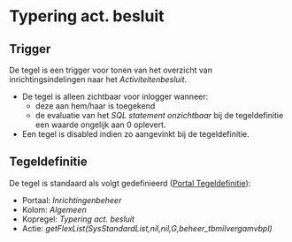 # Typering act. besluit

## Trigger

De tegel is een trigger voor tonen van het overzicht van inrichtingsindelingen naar het *Activiteitenbesluit*.

* De tegel is alleen zichtbaar voor inlogger wanneer:
  * deze aan hem/haar is toegekend
  * de evaluatie van het *SQL statement onzichtbaar* bij de tegeldefinitie een waarde ongelijk aan 0 oplevert.
* Een tegel is disabled indien zo aangevinkt bij de tegeldefinitie.

## Tegeldefinitie

De tegel is standaard als volgt gedefinieerd ([Portal Tegeldefinitie](/docs/instellen_inrichten/portaldefinitie/portal_tegel.md)):

* Portaal: *Inrichtingenbeheer*
* Kolom: *Algemeen*
* Kopregel: *Typering act. besluit*
* Actie: *getFlexList(SysStandardList,nil,nil,G,beheer_tbmilvergamvbpl)*
